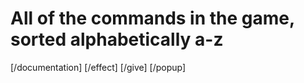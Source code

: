 # All of the commands in the game, sorted alphabetically a-z

[/documentation]
[/effect]
[/give]
[/popup]
